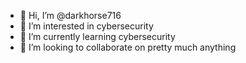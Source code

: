 - 👋 Hi, I’m @darkhorse716
- 👀 I’m interested in cybersecurity
- 🌱 I’m currently learning cybersecurity
- 💞️ I’m looking to collaborate on pretty much anything


<!---
darkhorse716/darkhorse716 is a ✨ special ✨ repository because its `README.md` (this file) appears on your GitHub profile.
You can click the Preview link to take a look at your changes.
--->
